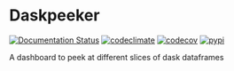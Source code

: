 # Daskpeeker

[![Documentation Status](https://readthedocs.org/projects/daskpeeker/badge/?version=latest)](https://jelm.readthedocs.io/en/daskpeeker/?badge=latest)
[![codeclimate](https://img.shields.io/codeclimate/maintainability/endremborza/daskpeeker.svg)](https://codeclimate.com/github/endremborza/daskpeeker)
[![codecov](https://img.shields.io/codecov/c/github/endremborza/daskpeeker)](https://codecov.io/gh/endremborza/daskpeeker)
[![pypi](https://img.shields.io/pypi/v/daskpeeker.svg)](https://pypi.org/project/daskpeeker/)

A dashboard to peek at different slices of dask dataframes
